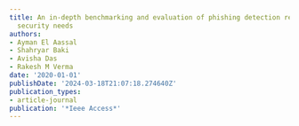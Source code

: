 ```yaml
---
title: An in-depth benchmarking and evaluation of phishing detection research for
  security needs
authors:
- Ayman El Aassal
- Shahryar Baki
- Avisha Das
- Rakesh M Verma
date: '2020-01-01'
publishDate: '2024-03-18T21:07:18.274640Z'
publication_types:
- article-journal
publication: '*Ieee Access*'
---
```

